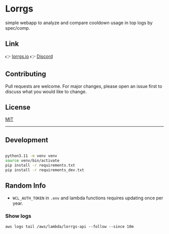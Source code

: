 # Lorrgs

simple webapp to analyze and compare cooldown usage in top logs by spec/comp.

## Link

👉 [lorrgs.io](https://lorrgs.io/)
👉 [Discord](https://discord.gg/WKN7PbzKQn)

## Contributing

Pull requests are welcome. For major changes, please open an issue first to discuss what you would like to change.

## License

[MIT](https://choosealicense.com/licenses/mit/)

---

## Development

```bash

python3.11 -m venv venv
source venv/bin/activate
pip install -r requirements.txt
pip install -r requirements_dev.txt
```



## Random Info

- `WCL_AUTH_TOKEN` in `.env` and lambda functions requires updating once per year.

### Show logs

```
aws logs tail /aws/lambda/lorrgs-api --follow --since 10m
```

